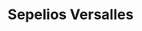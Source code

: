 ---
title: "Sepelios Versalles"
url: /ciudad-autonoma-de-buenos-aires/sepelios-versalles/
shop: directores de funerarias
---
